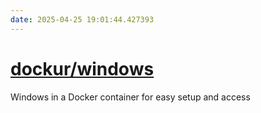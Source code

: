 ```yaml
---
date: 2025-04-25 19:01:44.427393
---
```


# [dockur/windows](https://github.com/dockur/windows)

Windows in a Docker container for easy setup and access